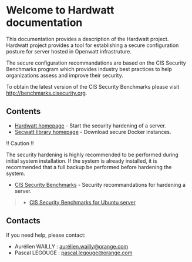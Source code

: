 # Welcome to Hardwatt documentation

This documentation provides a description of the Hardwatt project. Hardwatt project provides a tool for establishing a secure configuration posture for server hosted in Openwatt infrastruture.

The secure configuration recommandations are based on the
CIS Security Benchmarks program which provides industry best practices to help organizations assess and improve their security.

To obtain the latest version of the CIS Security Benchmarks please visit http://benchmarks.cisecurity.org.

## Contents

* [Hardwatt homepage](www.hardwatt-project.orange.com) - Start the security hardening of a server.
* [Secwatt library homepage](https://registry.hub.docker.com/u/awailly/cis-ubuntu-ansible/) - Download secure Docker instances.

!! Caution !!

The security hardening is highly recommended to be performed during initial system installation. If the system is already installed, it is recommended that a full backup be
performed before hardening the system.


* [CIS Security Benchmarks](http://benchmarks.cisecurity.org) - Security recommandations for hardening a server.

>- [CIS Security Benchmarks for Ubuntu server](CIS_Ubuntu.md)

## Contacts

If you need help, please contact:

 - Aurélien WAILLY : aurélien.wailly@orange.com
 - Pascal LEGOUGE : pascal.legouge@orange.com
